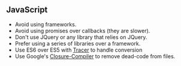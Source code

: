 JavaScript
----------

* Avoid using frameworks.
* Avoid using promises over callbacks (they are slower).
* Don't use JQuery or any library that relies on JQuery.
* Prefer using a series of libraries over a framework.
* Use ES6 over ES5 with [Tracer] to handle conversion
* Use Google's [Closure-Compiler] to remove dead-code from files.

[Tracer]: https://github.com/google/traceur-compiler
[Closure-Compiler]: https://developers.google.com/closure/compiler/

